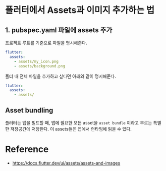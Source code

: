 # 플러터에서 Assets과 이미지 추가하는 법

## 1. pubspec.yaml 파일에 assets 추가

프로젝트 루트를 기준으로 파일을 명시해준다.

```yaml
flutter:
  assets:
    - assets/my_icon.png
    - assets/background.png
```

폴더 내 전체 파일을 추가하고 싶다면 아래와 같이 명시해준다.

```yaml
flutter:
  assets:
    - assets/
```


## Asset bundling

플러터는 앱을 빌드할 때, 앱에 필요한 모든 asset을 `asset bundle` 이라고 부르는 특별한 저장공간에 저장한다. 이 assets들은 앱에서 런타임에 읽을 수 있다.


# Reference
- https://docs.flutter.dev/ui/assets/assets-and-images